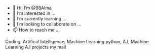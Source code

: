 - 👋 Hi, I’m @98Alma
- 👀 I’m interested in ...
- 🌱 I’m currently learning ...
- 💞️ I’m looking to collaborate on ...
- 📫 How to reach me ...

<!---
98Alma/98Alma is a ✨ special ✨ repository because its `README.md` (this file) appears on your GitHub profile.
You can click the Preview link to take a look at your changes.
--->
Coding, Artifical Intelligence, Machine Learning
python, A.I, Machine Learning
A.I projects
my mail
